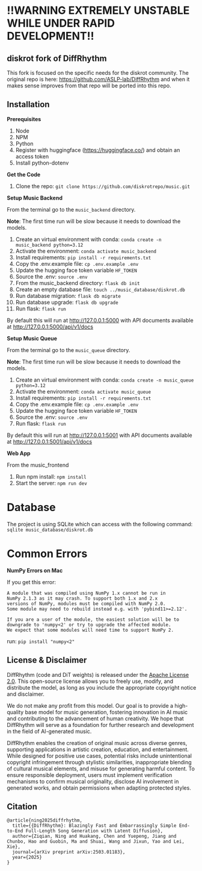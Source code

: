 
# !!WARNING EXTREMELY UNSTABLE WHILE UNDER RAPID DEVELOPMENT!!

## diskrot fork of DiffRhythm

This fork is focused on the specific needs for the diskrot community. The original repo is here: https://github.com/ASLP-lab/DiffRhythm and when it makes sense improves from that repo will be ported into this repo. 

## Installation

**Prerequisites**

1. Node
2. NPM
3. Python
4. Register with huggingface (https://huggingface.co/) and obtain an access token
5. Install python-dotenv

**Get the Code**

1. Clone the repo: `git clone https://github.com/diskrotrepo/music.git`

**Setup Music Backend**

From the terminal go to the `music_backend` directory.

**Note**: The first time run will be slow because it needs to download the models.

1. Create an virtual environment with conda: `conda create -n music_backend python=3.12`
2. Activate the environment: `conda activate music_backend`
3. Install requirements: `pip install -r requirements.txt`
4. Copy the .env.example file: `cp .env.example .env`
5. Update the hugging face token variable `HF_TOKEN`
6. Source the .env: `source .env`
7. From the music_backend directory: `flask db init`
8. Create an empty database file: `touch ../music_database/diskrot.db`
9. Run database migration: `flask db migrate`
10. Run database upgrade: `flask db upgrade`
11. Run flask: `flask run`

By default this will run at http://127.0.0.1:5000 with API documents available at http://127.0.0.1:5000/api/v1/docs

**Setup Music Queue**

From the terminal go to the `music_queue` directory.

**Note**: The first time run will be slow because it needs to download the models.

1. Create an virtual environment with conda: `conda create -n music_queue python=3.12`
2. Activate the environment: `conda activate music_queue`
3. Install requirements: `pip install -r requirements.txt`
4. Copy the .env.example file: `cp .env.example .env`
5. Update the hugging face token variable `HF_TOKEN`
6. Source the .env: `source .env`
7. Run flask: `flask run`

By default this will run at http://127.0.0.1:5001 with API documents available at http://127.0.0.1:5001/api/v1/docs


**Web App**

From the music_frontend

1. Run npm install: `npm install`
2. Start the server: `npm run dev`

# Database

The project is using SQLite which can access with the following command: `sqlite music_database/diskrot.db`

# Common Errors

**NumPy Errors on Mac**

If you get this error:

```text
A module that was compiled using NumPy 1.x cannot be run in
NumPy 2.1.3 as it may crash. To support both 1.x and 2.x
versions of NumPy, modules must be compiled with NumPy 2.0.
Some module may need to rebuild instead e.g. with 'pybind11>=2.12'.

If you are a user of the module, the easiest solution will be to
downgrade to 'numpy<2' or try to upgrade the affected module.
We expect that some modules will need time to support NumPy 2.
```

run: `pip install "numpy<2"`

## License & Disclaimer

DiffRhythm (code and DiT weights) is released under the [Apache License 2.0](https://www.apache.org/licenses/LICENSE-2.0). This open-source license allows you to freely use, modify, and distribute the model, as long as you include the appropriate copyright notice and disclaimer.

We do not make any profit from this model. Our goal is to provide a high-quality base model for music generation, fostering innovation in AI music and contributing to the advancement of human creativity. We hope that DiffRhythm will serve as a foundation for further research and development in the field of AI-generated music.

DiffRhythm enables the creation of original music across diverse genres, supporting applications in artistic creation, education, and entertainment. While designed for positive use cases, potential risks include unintentional copyright infringement through stylistic similarities, inappropriate blending of cultural musical elements, and misuse for generating harmful content. To ensure responsible deployment, users must implement verification mechanisms to confirm musical originality, disclose AI involvement in generated works, and obtain permissions when adapting protected styles.

## Citation
```
@article{ning2025diffrhythm,
  title={{DiffRhythm}: Blazingly Fast and Embarrassingly Simple End-to-End Full-Length Song Generation with Latent Diffusion},
  author={Ziqian, Ning and Huakang, Chen and Yuepeng, Jiang and Chunbo, Hao and Guobin, Ma and Shuai, Wang and Jixun, Yao and Lei, Xie},
  journal={arXiv preprint arXiv:2503.01183},
  year={2025}
}
```
